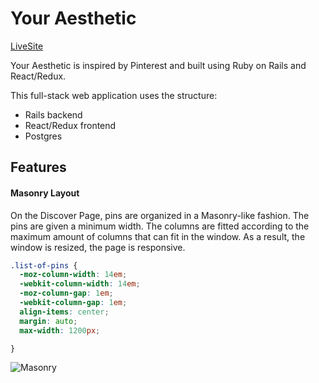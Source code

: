 # Your Aesthetic

[LiveSite][Your Aesthetic]

[Your Aesthetic]: https://youraesthetic.herokuapp.com/

Your Aesthetic is inspired by Pinterest and built using Ruby on Rails and React/Redux.

This full-stack web application uses the structure:
* Rails backend
* React/Redux frontend
* Postgres

## Features

#### Masonry Layout

On the Discover Page, pins are organized in a Masonry-like fashion. The pins are given a minimum width. The columns are fitted according to the maximum amount of columns that can fit in the window. As a result, the window is resized, the page is responsive.

```css
.list-of-pins {
  -moz-column-width: 14em;
  -webkit-column-width: 14em;
  -moz-column-gap: 1em;
  -webkit-column-gap: 1em;
  align-items: center;
  margin: auto;
  max-width: 1200px;

}
```


![Masonry](https://user-images.githubusercontent.com/26496447/28737534-d9eb4860-73a3-11e7-9176-bf16c29b26b7.gif)
